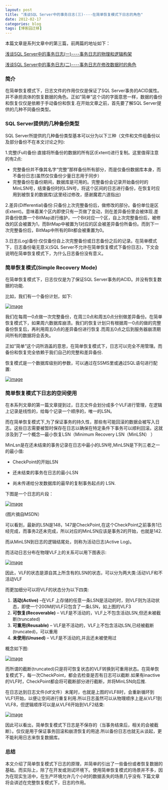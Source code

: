 ```yaml
---
layout: post
title: "浅谈SQL Server中的事务日志(三)----在简单恢复模式下日志的角色"
date: 2012-02-17
categories: blog
tags: [博客园迁移]
---
```


本篇文章是系列文章中的第三篇，前两篇的地址如下：

[浅谈SQL Server中的事务日志\(一\)----事务日志的物理和逻辑构架](http://www.cnblogs.com/CareySon/archive/2012/02/13/2349751.html)

[浅谈SQL Server中的事务日志\(二\)----事务日志在修改数据时的角色](http://www.cnblogs.com/CareySon/archive/2012/02/14/2351149.html)

### 简介

在简单恢复模式下，日志文件的作用仅仅是保证了SQL Server事务的ACID属性。并不承担具体的恢复数据的角色。正如”简单”这个词的字面意思一样，数据的备份和恢复仅仅是依赖于手动备份和恢复.在开始文章之前，首先要了解SQL Server提供的几种不同备份类型。

### SQL Server提供的几种备份类型

SQL Server所提供的几种备份类型基本可以分为以下三种（文件和文件组备份以及部分备份不在本文讨论之列\):

1.完整\(Full\)备份:直接将所备份的数据的所有区\(Extent\)进行复制。这里值得注意的有2点:

  * 完整备份并不像其名字“完整”那样备份所有部分，而是仅备份数据库本身，而不备份日志\(虽然仅仅备份少量日志用于同步） 
  * 完整备份在备份期间，数据库是可用的。完整备份会记录开始备份时的MinLSN号，结束备份时的LSN号，将这个区间的日志进行备份，在恢复时应用到被恢复的数据库\(这里经过修改，感谢魔君六道指出\) 



2.差异\(Differential\)备份:只备份上次完整备份后，做修改的部分。备份单位是区\(Extent\)。意味着某个区内即使只有一页做了变动，则在差异备份里会被体现.差异备份依靠一个BitMap进行维护，一个Bit对应一个区，自上次完整备份后，被修改的区会被置为1，而BitMap中被置为1对应的区会被差异备份所备份。而到下一次完整备份后，BitMap中所有的Bit都会被重置为0。

3.日志\(Log\)备份:仅仅备份自上次完整备份或日志备份之后的记录。在简单模式下，日志备份毫无意义\(SQL Server不允许在简单恢复模式下备份日志\)，下文会说明在简单恢复模式下，为什么日志备份没有意义。

### 简单恢复模式\(Simple Recovery Mode\)

在简单恢复模式下，日志仅仅是为了保证SQL Server事务的ACID。并没有恢复数据的功能.

比如，我们有一个备份计划，如下:

[![image](https://cdn.jsdelivr.net/gh/careyson/careyson.github.io@main/assets/images/2012-02-17-sql-server/sql-server-201202170757153501.png)](http://images.cnblogs.com/cnblogs_com/CareySon/201202/201202170757148135.png)

我们在每周一0点做一次完整备份，在周三0点和周五0点分别做差异备份。在简单恢复模式下，如果周六数据库崩溃。我们的恢复计划只有根据周一0点的做的完整备份恢复后，再利用周五0点的差异备份进行恢复.而周五0点之后到服务器崩溃期间所有的数据将会丢失。

正如”简单”这个词所涵盖的意思，在简单恢复模式下，日志可以完全不用管理。而备份和恢复完全依赖于我们自己的完整和差异备份.

恢复模式是一个数据库级别的参数，可以通过在SSMS里或通过SQL语句进行配置:

[![image](https://cdn.jsdelivr.net/gh/careyson/careyson.github.io@main/assets/images/2012-02-17-sql-server/sql-server-201202170757238504.png)](http://images.cnblogs.com/cnblogs_com/CareySon/201202/201202170757151582.png)

### 简单恢复模式下日志的空间使用

在本系列文章的第一篇文章提到过，日志文件会划分成多个VLF进行管理，在逻辑上记录是线性的，给每个记录一个顺序的，唯一的LSN。

而在简单恢复模式下,为了保证事务的持久性，那些有可能回滚的数据会被写入日志。这些日志需要被暂时保存在日志以确保在特定条件下事务可以顺利回滚。这就涉及到了一个概念—最小恢复LSN（Minimum Recovery LSN（MinLSN） ）

MinLsn是在还未结束的事务记录在日志中最小的LSN号,MinLSN是下列三者之一的最小值:

  * CheckPoint的开始LSN

  * 还未结束的事务在日志的最小LSN

  * 尚未传递给分发数据库的最早的复制事务起点的 LSN. 




下图是一个日志的片段：

[![image](https://cdn.jsdelivr.net/gh/careyson/careyson.github.io@main/assets/images/2012-02-17-sql-server/sql-server-201202170757248013.gif)](http://images.cnblogs.com/cnblogs_com/CareySon/201202/20120217075723488.gif)

\(图片摘自MSDN）

可以看到，最新的LSN是148，147是CheckPoint,在这个CheckPoint之前事务1已经完成，而事务2还未完成，所以对应的MinLSN应该是事务2的开始，也就是142.

而从MinLSN到日志的逻辑结尾处，则称为活动日志\(Active Log\)。

而活动日志分布在物理VLF上的关系可以用下图表示:

[![image](https://cdn.jsdelivr.net/gh/careyson/careyson.github.io@main/assets/images/2012-02-17-sql-server/sql-server-201202170757243063.png)](http://images.cnblogs.com/cnblogs_com/CareySon/201202/201202170757247490.png)

因此，VLF的状态是源自其上所含有的LSN的状态，可以分为两大类:活动VLF和不活动VLF

而更加细分可以将VLF的状态分为以下四类:

  1. **活动\(Active\)** –在VLF 上存储的任意一条LSN是活动的时，则VLF则为活动状态，即使一个200M的VLF只包含了一条LSN，如上图的VLF3 
  2. **可恢复\(Recoverable\)** – VLF是不活动的，VLF上不包含活动LSN,但还未被截断\(truncated\) 
  3. **可重用\(Reusable\)** – VLF是不活动的，VLF上不包含活动LSN,已经被截断\(truncated\)，可以重用 
  4. **未使用\(Unused\)** – VLF是不活动的,并且还未被使用过 



概念如下图:

[![image](https://cdn.jsdelivr.net/gh/careyson/careyson.github.io@main/assets/images/2012-02-17-sql-server/sql-server-201202170757252572.png)](http://images.cnblogs.com/cnblogs_com/CareySon/201202/201202170757246999.png)

而所谓的截断\(truncated\)只是将可恢复状态的VLF转换到可重用状态。在简单恢复模式下，每一次CheckPoint，都会去检查是否有日志可以截断.如果有inactive的VLF时，CheckPoint都会将可截断部分进行截断，并将MinLSN向后推.

在日志达到日志文件\(ldf文件）末尾时，也就是上图的VLF8时，会重新循环到VLF1开始，以便让空间进行重复利用.所以日志虽然可以从物理顺序上是从VLF1到VLF8，但逻辑顺序可以是从VLF6开始到VLF2结束:

[![image](https://cdn.jsdelivr.net/gh/careyson/careyson.github.io@main/assets/images/2012-02-17-sql-server/sql-server-20120217075725130.png)](http://images.cnblogs.com/cnblogs_com/CareySon/201202/201202170757254557.png)

因此可以看出，简单恢复模式下日志是不保存的（当事务结束后，相关的会被截断）。仅仅是用于保证事务回滚和崩溃恢复的用途.所以备份日志也就无从谈起，更不能利用日志来恢复数据库。

### 总结

本文介绍了简单恢复模式下日志的原理，并简单的引出了一些备份或者恢复数据的基础。而实际上，除了在开发或测试环境下。使用简单恢复模式的场景并不多，因为在现实生活中，在生产环境允许几个小时的数据丢失的场景几乎没有.下篇文章将会讲述在完整恢复模式下，日志的作用。

